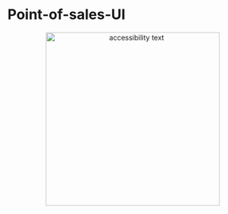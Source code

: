# Point-of-sales-UI


<p align="center">
  <img src="https://github.com/rashedhasan007/Point-of-sales-UI/blob/assets/point of sales.JPG" width="350" alt="accessibility text">
</p>
